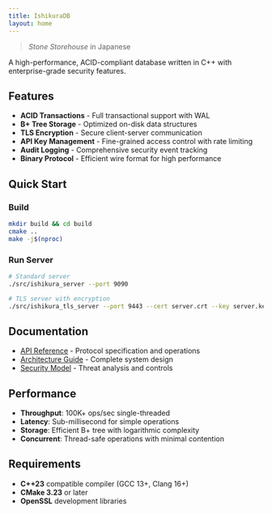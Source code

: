 ```yaml
---
title: IshikuraDB
layout: home
---
```


> *Stone Storehouse* in Japanese

A high-performance, ACID-compliant database written in C++ with enterprise-grade security features.

## Features

- **ACID Transactions** - Full transactional support with WAL
- **B+ Tree Storage** - Optimized on-disk data structures
- **TLS Encryption** - Secure client-server communication
- **API Key Management** - Fine-grained access control with rate limiting
- **Audit Logging** - Comprehensive security event tracking
- **Binary Protocol** - Efficient wire format for high performance

## Quick Start

### Build
```bash
mkdir build && cd build
cmake ..
make -j$(nproc)
```

### Run Server
```bash
# Standard server
./src/ishikura_server --port 9090

# TLS server with encryption
./src/ishikura_tls_server --port 9443 --cert server.crt --key server.key
```

## Documentation

- [API Reference](api) - Protocol specification and operations
- [Architecture Guide](architecture) - Complete system design
- [Security Model](security) - Threat analysis and controls

## Performance

- **Throughput**: 100K+ ops/sec single-threaded
- **Latency**: Sub-millisecond for simple operations
- **Storage**: Efficient B+ tree with logarithmic complexity
- **Concurrent**: Thread-safe operations with minimal contention

## Requirements

- **C++23** compatible compiler (GCC 13+, Clang 16+)
- **CMake 3.23** or later
- **OpenSSL** development libraries